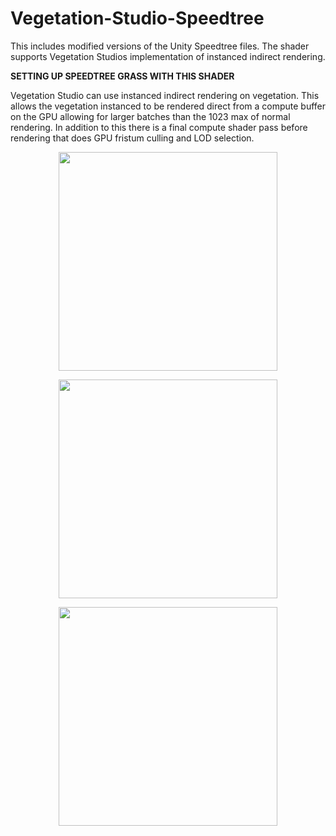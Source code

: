 # Vegetation-Studio-Speedtree
This includes modified versions of the Unity Speedtree files. The shader supports Vegetation Studios implementation of instanced indirect rendering.

<b>SETTING UP SPEEDTREE GRASS WITH THIS SHADER</b>

Vegetation Studio can use instanced indirect rendering on vegetation. This allows the vegetation instanced to be rendered direct from a compute buffer on the GPU allowing for larger batches than the 1023 max of normal rendering. In addition to this there is a final compute shader pass before rendering that does GPU fristum culling and LOD selection.

<p align="center">
  <img src="https://www.awesometech.no/wp-content/uploads/2017/12/Image-397.png" width="350"/>
</p>

<p align="center">
  <img src="https://www.awesometech.no/wp-content/uploads/2017/12/Image-398.png" width="350"/>
</p>

<p align="center">
  <img src="https://www.awesometech.no/wp-content/uploads/2017/11/Image-399.png" width="350"/>
</p>
